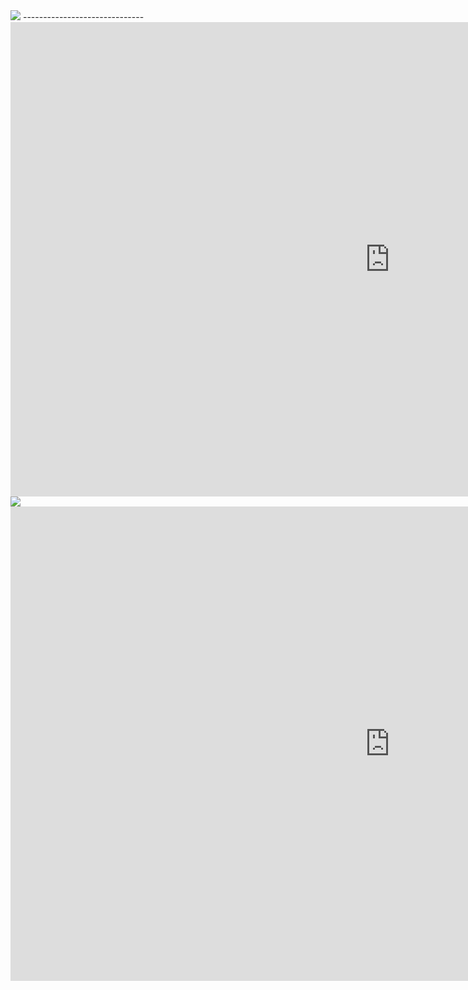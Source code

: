 <img src="https://github.com/DvGt-dev/Web_site_3D_anime_By_DV/blob/main/static/Capture%20d'%C3%A9cran%202024-06-26%20011549.png" />
------------------------------


<iframe width="1214" height="759" src="https://www.youtube.com/embed/TE3y-IoAw5I" title="github _DvGt dev_ Web site 3D anime By DV" frameborder="0" allow="accelerometer; autoplay; clipboard-write; encrypted-media; gyroscope; picture-in-picture; web-share" referrerpolicy="strict-origin-when-cross-origin" allowfullscreen></iframe>

<img src="https://github.com/DvGt-dev/Web_site_3D_anime_By_DV/blob/main/static/Capture%20d'%C3%A9cran%202024-06-26%20011549.png" />
<iframe width="1214" height="759" src="https://www.youtube.com/embed/TE3y-IoAw5I" title="github _DvGt dev_ Web site 3D anime By DV" frameborder="0" allow="accelerometer; autoplay; clipboard-write; encrypted-media; gyroscope; picture-in-picture; web-share" referrerpolicy="strict-origin-when-cross-origin" allowfullscreen></iframe>
